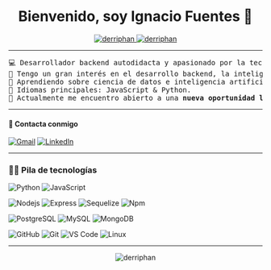 <h1 align="center">Bienvenido, soy Ignacio Fuentes 👋</h1>

<p align="center">
	<a href="https://github.com/Derriphan">
		<img src="https://komarev.com/ghpvc/?username=derriphan&label=Profile%20views&color=0e75b6&style=flat" alt="derriphan" />
	</a>
	<a href="https://github.com/Derriphan">
		<img src="https://img.shields.io/github/followers/derriphan?label=Followers" alt="derriphan" />
	</a>
</p>

<hr>

<pre>
💻 Desarrollador backend autodidacta y apasionado por la tecnología.
📝 Tengo un gran interés en el desarrollo backend, la inteligencia artificial y la ciberseguridad.
🌱 Aprendiendo sobre ciencia de datos e inteligencia artificial.
🌟 Idiomas principales: JavaScript & Python.
🤔 Actualmente me encuentro abierto a una <b>nueva oportunidad laboral</b>.
</pre>

<hr>

#### 🤝 Contacta conmigo

<p>
    <a href="mailto:bouaskaoun.mohammed@gmail.com"><img img src="https://img.shields.io/badge/gmail-%23EA4335.svg?logo=gmail&logoColor=white" alt="Gmail"/></a>
    <a href="https://www.linkedin.com/in/bouaskaoun/"><img src="https://img.shields.io/badge/linkedin-%230A66C2.svg?logo=linkedin&logoColor=white" alt="LinkedIn"/></a>
</p>

<hr>

### 👨‍💻 Pila de tecnologías

<p>
  
  ![Python](http://img.shields.io/badge/-Python-3776AB?style=flat-square&logo=python&logoColor=ffffff)
  ![JavaScript](https://img.shields.io/badge/-JavaScript-%23F7DF1C?style=flat-square&logo=javascript&logoColor=000000&labelColor=%23F7DF1C&color=%23FFCE5A)
    
</p>
<p>
  
  ![Nodejs](https://img.shields.io/badge/-Nodejs-339933?style=flat-square&logo=Node.js&logoColor=ffffff)
  ![Express](https://img.shields.io/badge/-ExpressJS-010101?style=flat-square&logo=Express&logoColor=ffffff)
  ![Sequelize](https://img.shields.io/badge/-Sequelize-3C76C3?style=flat-square&logo=Sequelize&logoColor=ffffff)
  ![Npm](https://img.shields.io/badge/-npm-CB3837?style=flat-square&logo=npm)

</p>


<p>

  ![PostgreSQL](https://img.shields.io/badge/-PostgreSQL-212121?style=flat-square&logo=postgresql)
  ![MySQL](http://img.shields.io/badge/-MySQL-2B5D80?style=flat-square&logo=mysql&logoColor=ffffff)
  ![MongoDB](http://img.shields.io/badge/-MongoDB-49b230?style=flat-square&logo=mongodb&logoColor=ffffff)

</p>

<p>

  ![GitHub](https://img.shields.io/badge/-GitHub-181717?style=flat-square&logo=github&logoColor=white)
  ![Git](https://img.shields.io/badge/-Git%20-%23F05033?style=flat-square&logo=git&logoColor=white)
  ![VS Code](http://img.shields.io/badge/-VS%20Code-007ACC?style=flat-square&logo=visual-studio-code&logoColor=ffffff)
  ![Linux](http://img.shields.io/badge/-Linux-ffffff?style=flat-square&logo=linux)

</p>

<hr>

<p align="center" ><img src="https://github-readme-stats.vercel.app/api?username=derriphan&show_icons=true&locale=en&theme=codeSTACKr" alt="derriphan" /></p>
